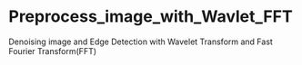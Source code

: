 # Preprocess_image_with_Wavlet_FFT
Denoising image and Edge Detection with Wavelet Transform and Fast Fourier Transform(FFT)
